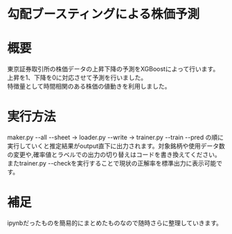 # 勾配ブースティングによる株価予測 #
# 概要
東京証券取引所の株価データの上昇下降の予測をXGBoostによって行います。  
上昇を1、下降を0に対応させて予測を行いました。  
特徴量として時間相関のある株価の値動きを利用しました。  
# 実行方法 
maker.py --all --sheet -> loader.py --write -> trainer.py --train --pred の順に実行していくと推定結果がoutput直下に出力されます。対象銘柄や使用データ数の変更や,確率値とラベルでの出力の切り替えはコードを書き換えてください。またtrainer.py --checkを実行することで現状の正解率を標準出力に表示可能です。
# 補足
ipynbだったものを簡易的にまとめたものなので随時さらに整理していきます。
